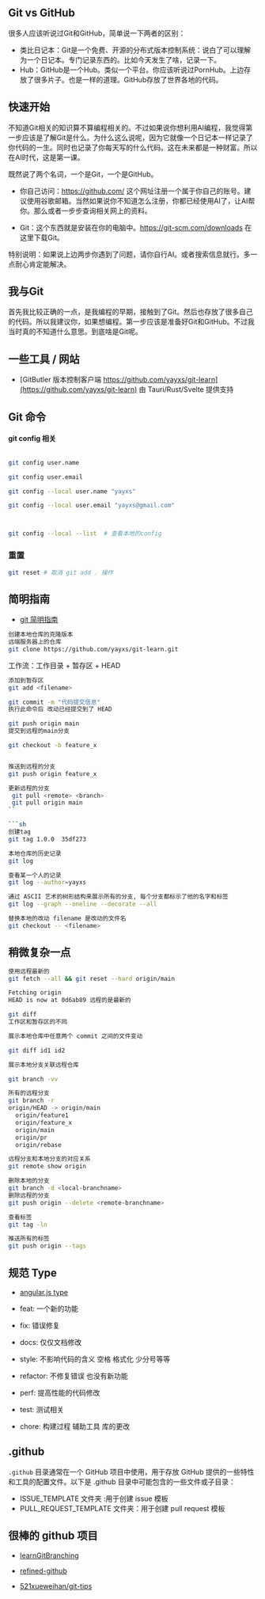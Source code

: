 ## Git vs GitHub

很多人应该听说过Git和GitHub，简单说一下两者的区别：

- 类比日记本：Git是一个免费、开源的分布式版本控制系统：说白了可以理解为一个日记本。专门记录东西的。比如今天发生了啥，记录一下。
- Hub：GitHub是一个Hub。类似一个平台。你应该听说过PornHub。上边存放了很多片子。也是一样的道理。GitHub存放了世界各地的代码。

## 快速开始

不知道Git相关的知识算不算编程相关的。不过如果说你想利用AI编程，我觉得第一步应该是了解Git是什么。为什么这么说呢，因为它就像一个日记本一样记录了你代码的一生。同时也记录了你每天写的什么代码。这在未来都是一种财富。所以在AI时代，这是第一课。

既然说了两个名词，一个是Git，一个是GitHub。

- 你自己访问：https://github.com/ 这个网址注册一个属于你自己的账号。建议使用谷歌邮箱。当然如果说你不知道怎么注册，你都已经使用AI了，让AI帮你。那么或者一步步查询相关网上的资料。

- Git：这个东西就是安装在你的电脑中。https://git-scm.com/downloads 在这里下载Git。

特别说明：如果说上边两步你遇到了问题，请你自行AI。或者搜索信息就行。多一点耐心肯定能解决。

## 我与Git

首先我比较正确的一点，是我编程的早期，接触到了Git。然后也存放了很多自己的代码。所以我建议你，如果想编程。第一步应该是准备好Git和GitHub。不过我当时真的不知道什么意思。到底啥是Git呢。

## 一些工具 / 网站

- [GitButler 版本控制客户端 https://github.com/yayxs/git-learn](https://github.com/yayxs/git-learn) 由 Tauri/Rust/Svelte 提供支持

## Git 命令

#### git config 相关

```sh

git config user.name

git config user.email

git config --local user.name "yayxs"

git config --local user.email "yayxs@gmail.com"



git config --local --list  # 查看本地的config


```

### 重置

```sh
git reset # 取消 git add . 操作
```

## 简明指南

- [git 简明指南](https://rogerdudler.github.io/git-guide/index.zh.html)

```sh
创建本地仓库的克隆版本
远端服务器上的仓库
git clone https://github.com/yayxs/git-learn.git
```

工作流：工作目录 + 暂存区 + HEAD

```sh
添加到暂存区
git add <filename>
```

```sh
git commit -m "代码提交信息"
执行此命令后 改动已经提交到了 HEAD
```

```sh
git push origin main
提交到远程的main分支
```

```sh
git checkout -b feature_x


推送到远程的分支
git push origin feature_x
```

````sh
更新远程的分支
 git pull <remote> <branch>
 git pull origin main
``

```sh
创建tag
git tag 1.0.0  35df273
````

```sh
本地仓库的历史记录
git log

查看某一个人的记录
git log --author=yayxs

```

```sh
通过 ASCII 艺术的树形结构来展示所有的分支, 每个分支都标示了他的名字和标签
git log --graph --oneline --decorate --all
```

```sh
替换本地的改动 filename 是改动的文件名
git checkout -- <filename>
```

## 稍微复杂一点

```sh
使用远程最新的
git fetch --all && git reset --hard origin/main

Fetching origin
HEAD is now at 0d6ab89 远程的是最新的
```

```sh
git diff
工作区和暂存区的不同

展示本地仓库中任意两个 commit 之间的文件变动

git diff id1 id2
```

```sh
展示本地分支关联远程仓库

git branch -vv
```

```sh
所有的远程分支
git branch -r
origin/HEAD -> origin/main
  origin/feature1
  origin/feature_x
  origin/main
  origin/pr
  origin/rebase
```

```sh
远程分支和本地分支的对应关系
git remote show origin

删除本地的分支
git branch -d <local-branchname>
删除远程的分支
git push origin --delete <remote-branchname>
```

```sh
查看标签
git tag -ln
```

```sh
推送所有的标签
git push origin --tags
```

## 规范 Type

- [angular.js type](https://github.com/angular/angular.js/blob/master/DEVELOPERS.md#type)

- feat: 一个新的功能
- fix: 错误修复
- docs: 仅仅文档修改
- style: 不影响代码的含义 空格 格式化 少分号等等
- refactor: 不修复错误 也没有新功能
- perf: 提高性能的代码修改
- test: 测试相关
- chore: 构建过程 辅助工具 库的更改

## .github

`.github` 目录通常在一个 GitHub 项目中使用，用于存放 GitHub 提供的一些特性和工具的配置文件。以下是 .github 目录中可能包含的一些文件或子目录：

- ISSUE_TEMPLATE 文件夹 :用于创建 issue 模板
- PULL_REQUEST_TEMPLATE 文件夹：用于创建 pull request 模板

## 很棒的 github 项目

- [learnGitBranching](https://github.com/pcottle/learnGitBranching)

- [refined-github](https://chrome.google.com/webstore/detail/refined-github/hlepfoohegkhhmjieoechaddaejaokhf/related)

- [521xueweihan/git-tips](https://github.com/521xueweihan/git-tips)
